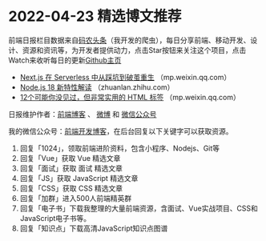 # 2022-04-23 精选博文推荐

前端日报栏目数据来自[码农头条](https://toutiao.qdkfweb.cn/)（我开发的爬虫），每日分享前端、移动开发、设计、资源和资讯等，为开发者提供动力，点击Star按钮来关注这个项目，点击Watch来收听每日的更新[Github主页](https://github.com/kujian/frontendDaily)
* [Next.js 在 Serverless 中从踩坑到破茧重生](https://mp.weixin.qq.com/s?__biz=MzI3NTk0MDMyNg==&mid=2247509295&idx=1&sn=88a01aef404b3b2d748fb5f2d0370cdd) （mp.weixin.qq.com）
* [Node.js 18 新特性解读](https://zhuanlan.zhihu.com/p/502951532) （zhuanlan.zhihu.com）
* [12个可能你没见过，但非常实用的 HTML 标签](https://mp.weixin.qq.com/s?__biz=MzkxMjI3MTA1Mg==&mid=2247517775&idx=1&sn=111f9e3bcd5e4e9bacb447e9d21b278e) （mp.weixin.qq.com）

日报维护作者：[前端博客](https://qdkfweb.cn/) 、 [微博](http://weibo.com/kujian) 和 [微信公众号](https://open.weixin.qq.com/qr/code?username=caibaojian_com)

我的微信公众号：[前端开发博客](https://open.weixin.qq.com/qr/code?username=caibaojian_com)，在后台回复以下关键字可以获取资源。

1. 回复「1024」，领取前端进阶资料，包含小程序、Nodejs、Git等
2. 回复「Vue」获取 Vue 精选文章
3. 回复「面试」获取 面试 精选文章
4. 回复「JS」获取 JavaScript 精选文章
5. 回复「CSS」获取 CSS 精选文章
6. 回复「加群」进入500人前端精英群
7. 回复「电子书」下载我整理的大量前端资源，含面试、Vue实战项目、CSS和JavaScript电子书等。
8. 回复「知识点」下载高清JavaScript知识点图谱